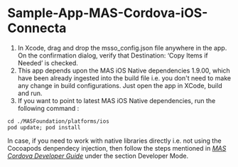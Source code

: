 # Sample-App-MAS-Cordova-iOS-Connecta

1. In Xcode, drag and drop the msso_config.json file anywhere in the app. On the confirmation dialog, verify that Destination: ‘Copy Items if Needed’ is checked.
2. This app depends upon the MAS iOS Native dependencies 1.9.00, which have been already ingested into the build file i.e. you don't need to make any change in build configurations. Just open the app in XCode, build and run.
3. If you want to point to latest MAS iOS Native dependencies, run the following command :

```
cd ./MASFoundation/platforms/ios
pod update; pod install

```

In case, if you need to work with native libraries directly i.e. not using the Cocoapods denpendecy injection, then follow the steps mentioned in [*MAS Cordova Developer Guide*](http://mas.ca.com/docs/cordova/1.8.00/guides/) under the section Developer Mode.
